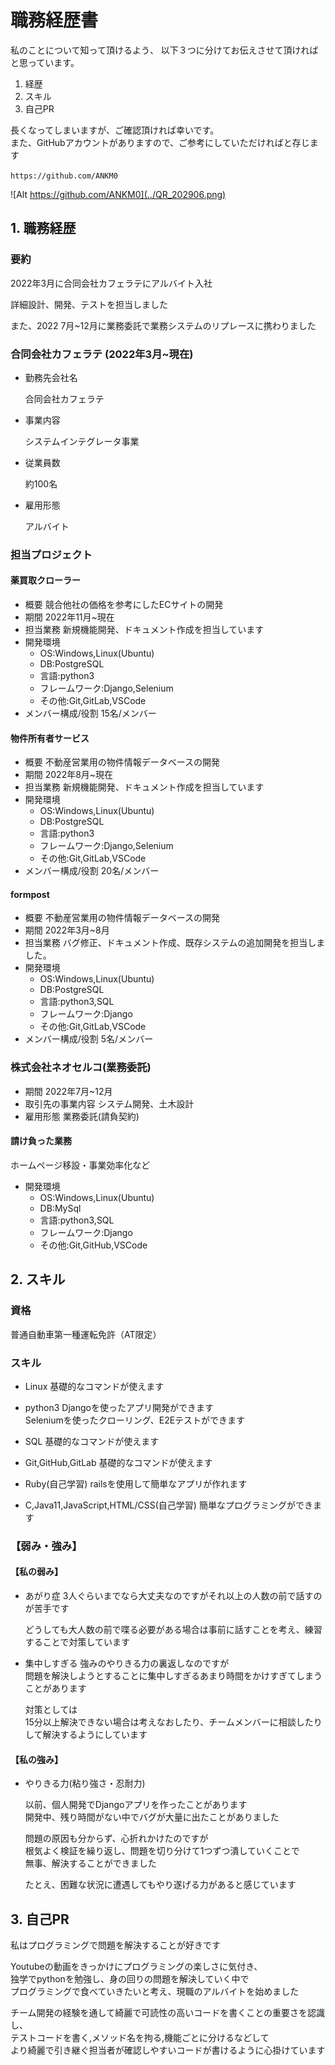 # 職務経歴書

私のことについて知って頂けるよう、
以下３つに分けてお伝えさせて頂ければと思っています。

1. 経歴
2. スキル
3. 自己PR

長くなってしまいますが、ご確認頂ければ幸いです。<br>
また、GitHubアカウントがありますので、ご参考にしていただければと存じます

`https://github.com/ANKM0`

![Alt https://github.com/ANKM0](../QR_202906.png)

## 1. 職務経歴

### 要約

2022年3月に合同会社カフェラテにアルバイト入社

詳細設計、開発、テストを担当しました

また、2022 7月~12月に業務委託で業務システムのリプレースに携わりました

### 合同会社カフェラテ (2022年3月~現在)

- 勤務先会社名

    合同会社カフェラテ
- 事業内容

    システムインテグレータ事業
- 従業員数

    約100名
- 雇用形態

    アルバイト

### 担当プロジェクト

#### 薬買取クローラー

- 概要
    競合他社の価格を参考にしたECサイトの開発
- 期間
    2022年11月~現在
- 担当業務
    新規機能開発、ドキュメント作成を担当しています
- 開発環境
  - OS:Windows,Linux(Ubuntu)
  - DB:PostgreSQL
  - 言語:python3
  - フレームワーク:Django,Selenium
  - その他:Git,GitLab,VSCode
- メンバー構成/役割
    15名/メンバー

#### 物件所有者サービス

- 概要
    不動産営業用の物件情報データベースの開発
- 期間
    2022年8月~現在
- 担当業務
    新規機能開発、ドキュメント作成を担当しています
- 開発環境
  - OS:Windows,Linux(Ubuntu)
  - DB:PostgreSQL
  - 言語:python3
  - フレームワーク:Django,Selenium
  - その他:Git,GitLab,VSCode
- メンバー構成/役割
    20名/メンバー

#### formpost

- 概要
    不動産営業用の物件情報データベースの開発
- 期間
    2022年3月~8月
- 担当業務
    バグ修正、ドキュメント作成、既存システムの追加開発を担当しました。
- 開発環境
  - OS:Windows,Linux(Ubuntu)
  - DB:PostgreSQL
  - 言語:python3,SQL
  - フレームワーク:Django
  - その他:Git,GitLab,VSCode
- メンバー構成/役割
    5名/メンバー

### 株式会社ネオセルコ(業務委託)

- 期間
    2022年7月~12月
- 取引先の事業内容
    システム開発、土木設計
- 雇用形態
    業務委託(請負契約)

#### 請け負った業務

ホームページ移設・事業効率化など

- 開発環境
  - OS:Windows,Linux(Ubuntu)
  - DB:MySql
  - 言語:python3,SQL
  - フレームワーク:Django
  - その他:Git,GitHub,VSCode

## 2. スキル

### 資格

普通自動車第一種運転免許（AT限定）

### スキル

- Linux
    基礎的なコマンドが使えます
- python3
    Djangoを使ったアプリ開発ができます<br>
    Seleniumを使ったクローリング、E2Eテストができます
- SQL
    基礎的なコマンドが使えます
- Git,GitHub,GitLab
    基礎的なコマンドが使えます

- Ruby(自己学習)
    railsを使用して簡単なアプリが作れます
- C,Java11,JavaScript,HTML/CSS(自己学習)
    簡単なプログラミングができます

### 【弱み・強み】

#### 【私の弱み】

- あがり症
    3人ぐらいまでなら大丈夫なのですがそれ以上の人数の前で話すのが苦手です

    どうしても大人数の前で喋る必要がある場合は事前に話すことを考え、練習することで対策しています

- 集中しすぎる
    強みのやりきる力の裏返しなのですが<br>
    問題を解決しようとすることに集中しすぎるあまり時間をかけすぎてしまうことがあります

    対策としては<br>
    15分以上解決できない場合は考えなおしたり、チームメンバーに相談したりして解決するようにしています

#### 【私の強み】

- やりきる力(粘り強さ・忍耐力)

    以前、個人開発でDjangoアプリを作ったことがあります<br>
    開発中、残り時間がない中でバグが大量に出たことがありました

    問題の原因も分からず、心折れかけたのですが<br>
    根気よく検証を繰り返し、問題を切り分けて1つずつ潰していくことで<br>
    無事、解決することができました

    たとえ、困難な状況に遭遇してもやり遂げる力があると感じています

## 3. 自己PR

私はプログラミングで問題を解決することが好きです

Youtubeの動画をきっかけにプログラミングの楽しさに気付き、<br>
独学でpythonを勉強し、身の回りの問題を解決していく中で<br>
プログラミングで食べていきたいと考え、現職のアルバイトを始めました

チーム開発の経験を通して綺麗で可読性の高いコードを書くことの重要さを認識し、<br>
テストコードを書く,メソッド名を拘る,機能ごとに分けるなどして<br>
より綺麗で引き継ぐ担当者が確認しやすいコードが書けるように心掛けています
